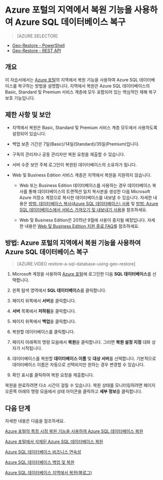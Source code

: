 <properties 
   pageTitle="Azure 포털의 지역에서 복원 기능을 사용하여 Azure SQL 데이터베이스 복구" 
   description="지역에서 복원, Microsoft Azure SQL 데이터베이스, 데이터베이스 복원, 데이터베이스 복구, Azure 관리 포털, Azure 포털" 
   services="sql-database" 
   documentationCenter="" 
   authors="elfisher" 
   manager="jeffreyg" 
   editor="v-romcal"/>

<tags
   ms.service="sql-database"
   ms.devlang="NA"
   ms.topic="article"
   ms.tgt_pltfrm="NA"
   ms.workload="storage-backup-recovery" 
   ms.date="07/24/2015"
   ms.author="elfish; v-romcal"/>

# Azure 포털의 지역에서 복원 기능을 사용하여 Azure SQL 데이터베이스 복구

> [AZURE.SELECTOR]
- [Geo-Restore - PowerShell](sql-database-geo-restore-tutorial-powershell.md)
- [Geo-Restore - REST API](sql-database-geo-restore-tutorial-rest.md)   

## 개요

이 자습서에서는 [Azure 포털](http://manage.windowsazure.com)의 지역에서 복원 기능을 사용하여 Azure SQL 데이터베이스를 복구하는 방법을 설명합니다. 지역에서 복원은 Azure SQL 데이터베이스의 Basic, Standard 및 Premium 서비스 계층에 모두 포함되어 있는 핵심적인 재해 복구 보호 기능입니다.

## 제한 사항 및 보안

* 지역에서 복원은 Basic, Standard 및 Premium 서비스 계층 모두에서 사용하도록 설정되어 있습니다.

* 백업 보존 기간은 7일(Basic)/14일(Standard)/35일(Premium)입니다.

* 구독의 관리자나 공동 관리자만 복원 요청을 제출할 수 있습니다.

* 서버 수준 보안 주체 로그인이 복원된 데이터베이스의 소유자가 됩니다.

* Web 및 Business Edition 서비스 계층은 지역에서 복원을 지원하지 않습니다.
 
	* Web 또는 Business Edition 데이터베이스를 사용하는 경우 데이터베이스 복사를 통해 데이터베이스의 트랜잭션 일치 복사본을 생성한 다음 Microsoft Azure 저장소 계정으로 복사한 데이터베이스를 내보낼 수 있습니다. 자세한 내용은 [방법: 데이터베이스 복사(Azure SQL 데이터베이스) 사용](http://msdn.microsoft.com/library/azure/ff951631.aspx) 및 [방법: Azure SQL 데이터베이스에서 서비스 가져오기 및 내보내기 사용](http://msdn.microsoft.com/library/azure/hh335292.aspx)을 참조하세요.

	* Web 및 Business Edition은 2015년 9월에 사용이 중지될 예정입니다. 자세한 내용은 [Web 및 Business Edition 지원 종료 FAQ](http://msdn.microsoft.com/library/azure/dn741330.aspx)를 참조하세요.

## 방법: Azure 포털의 지역에서 복원 기능을 사용하여 Azure SQL 데이터베이스 복구

> [AZURE.VIDEO restore-a-sql-database-using-geo-restore]

1. Microsoft 계정을 사용하여 [Azure 포털](http://manage.windowsazure.com)에 로그인한 다음 **SQL 데이터베이스**를 선택합니다.

2. 왼쪽 탐색 영역에서 **SQL 데이터베이스**를 클릭합니다.

3. 페이지 위쪽에서 **서버**를 클릭합니다.

4. **서버** 목록에서 **저하됨**을 클릭합니다.

4. 페이지 위쪽에서 **백업**을 클릭합니다.

5. 복원할 데이터베이스를 클릭합니다.

6. 페이지 아래쪽의 명령 모음에서 **복원**을 클릭합니다. 그러면 **복원 설정 지정** 대화 상자가 시작됩니다.

7. 데이터베이스를 복원할 **데이터베이스 이름** 및 **대상 서버**를 선택합니다. 기본적으로 데이터베이스 이름은 자동으로 선택되지만 원하는 경우 변경할 수 있습니다.

9. 확인 표시를 클릭하여 복원 요청을 제출합니다.

복원을 완료하려면 다소 시간이 걸릴 수 있습니다. 복원 상태를 모니터링하려면 페이지 오른쪽 아래의 명령 모음에서 상태 아이콘을 클릭하고 **세부 정보**를 클릭합니다.

## 다음 단계

자세한 내용은 다음을 참조하세요.

[Azure 포털의 특정 시점 복원 기능을 사용하여 Azure SQL 데이터베이스 복원](sql-database-point-in-time-restore-tutorial-management-portal.md)

[Azure 포털에서 삭제된 Azure SQL 데이터베이스 복원](sql-database-restore-deleted-database-tutorial-management-portal.md)

[Azure SQL 데이터베이스 비즈니스 연속성](http://msdn.microsoft.com/library/azure/hh852669.aspx)

[Azure SQL 데이터베이스 백업 및 복원](http://msdn.microsoft.com/library/azure/jj650016.aspx)

[Azure SQL 데이터베이스 지역에서 복원(블로그)](http://azure.microsoft.com/blog/2014/09/13/azure-sql-database-geo-restore/)

<!---HONumber=Oct15_HO3-->